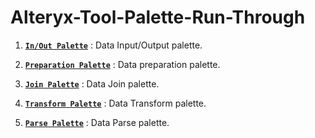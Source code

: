 # Alteryx-Tool-Palette-Run-Through

1. [**`In/Out Palette`**](https://github.com/atcodedog05/Alteryx-Tool-Palette-Run-Through/tree/master/InOut%20Palatte#inout-palette) : Data Input/Output palette.  

2. [**`Preparation Palette`**](https://github.com/atcodedog05/Alteryx-Tool-Palette-Run-Through/tree/master/Preparation#preparation-palette) : Data preparation palette.  

3. [**`Join Palette`**](https://github.com/atcodedog05/Alteryx-Tool-Palette-Run-Through/tree/master/Join#join-palette) : Data Join palette.  

4. [**`Transform Palette`**](https://github.com/atcodedog05/Alteryx-Tool-Palette-Run-Through/tree/master/Transform#transform-palette) : Data Transform palette.  

5. [**`Parse Palette`**](https://github.com/atcodedog05/Alteryx-Tool-Palette-Run-Through/tree/master/Parse#parse-palette) : Data Parse palette. 
